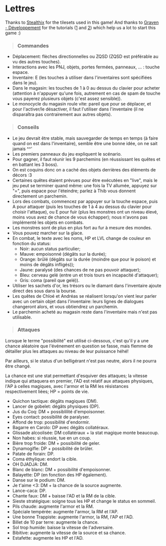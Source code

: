 # Lettres

Thanks to [Stealthix](https://stealthix.itch.io/) for the tilesets used in this game! And thanks to [Graven - 
Développement](https://www.youtube.com/c/Gravenilvectuto/videos)  for the tutorials 
([1](https://www.youtube.com/watch?v=ooITOxbYVTo) and [2](https://www.youtube.com/watch?v=clcmhmpyYSc&t=3162s))
which help us a lot to start this game :)


> ### Commandes
- Déplacement: flèches directionnelles ou ZQSD (ZQSD est préférable au vu des autres touches).
- Interactions avec les PNJ, objets, portes fermées, panneaux, ... : touche espace.
- Inventaire: E (les touches à utiliser dans l'inventaires sont spécifiées dans le jeu).
- Dans le magasin: les touches de 1 à 0 au dessus du clavier pour acheter (attention à n'appuyer qu'une fois,
autrement en cas de spam de touche vous payerez plusieurs objets (c'est assez sensible)).
- Le monocycle du magasin roule vite: pareil que pour se déplacer, et pour l'activer/le désactiver,
il faut l'utiliser dans l'inventaire (il ne disparaîtra pas contrairement aux autres objets).

> ### Conseils
- Le jeu devrait être stable, mais sauvegarder de temps en temps (à faire quand on est dans l'inventaire),
semble être une bonne idée, on ne sait jamais ^^'
- Les premiers panneaux du jeu expliquent le scénario.
- Pour gagner, il faut réunir les 9 parchemins (en réussissant les quêtes et en battant les 3 boss).
- On est coquins donc on a caché des objets derrières des éléments de décors :3
- Certaines quêtes étaient prévues pour être exécutées en "live", mais le jeu peut se terminer quand même:
une fois la TV allumée, appuyez sur "=", puis espace pour l'éteindre; parlez à Thib vous donnent directement un parchemin.
- Lors des combats, commencez par appuyer sur la touche espace, puis A pour attaquer (puis les touches de 1 à 4
au dessus du clavier pour choisir l'attaque), ou E pour fuir (plus les monstres ont un niveau élevé,
moins vous avez de chance de vous échapper); nous n'avons pas implémenté les objets en combats.
- Les monstres sont de plus en plus fort au fur à mesure des mondes.
- Vous pouvez marcher sur la glace.
- En combat, le texte avec les noms, HP et LVL change de couleur en fonction du status:
  - Noir: aucun status particulier;
  - Mauve: empoisonné (dégâts sur la durée); 
  - Orange: brûlé (dégâts sur la durée (moindre que pour le poison) et moins de dégâts infligés));
  - Jaune: paralysé (des chances de ne pas pouvoir attaquer);
  - Bleu: cerveau gelé (entre un et trois tours en incapacité d'attaquer);
  - Gris: coma (pareil que gelé)).
- Utiliser les sachets d'or, les trésors ou le diamant dans l'inventaire ajoute direct des sous dans la bourse.
- Les quêtes de Chloé et Andréas se réalisent lorsqu'on vient leur parler avec un certain objet dans l'inventaire:
leurs lignes de dialogues changeront alors, et vous obtiendrez un parchemin.
- Le parchemin acheté au magasin reste dans l'inventaire mais n'est pas utilisable.

> ### Attaques
Lorsque le terme "possibilité" est utilisé ci-dessous, c'est qu'il y a une chance aléatoire que l'événement en question
se fasse, mais flemme de détailler plus les attaques au niveau de leur puissance héhé!

Par ailleurs, si le status d'un belligérant n'est pas neutre, alors il ne pourra être changé.

La chance est une stat permettant d'esquiver des attaques; la vitesse indique qui attaquera en premier, l'AD est relatif 
aux attaques physiques, l'AP à celles magiques, avec l'armor et la RM les résistances respectivement liées; 
HP = points de vie.

- Quichon tactique: dégâts magiques (DM).
- Lancer de gobelet: dégâts physiques (DP).
- Jus du Coq: DM + possiblilité d'empoisonner.
- Eyes contact: possibilité de paralyser.
- Affond de trop: possibilité d'endormir.
- Bagarre en Carolo: DP avec dégâts collatéraux.
- Glissade alcoolisée: DM collatéraux + la stat magique monte beaucoup.
- Non habes: si réussie, tue en un coup.
- Bière trop froide: DM + possibilité de geler.
- Dynamogifle: DP + possibilité de brûler.
- Patate de forain: DP.
- Coma éthylique: endort la cible.
- OH DJADJA: DM.
- Blanc de blanc: DM + possibilité d'empoisonner.
- Balayette: DP (en fonction des HP également).
- Danse sur le podium: DM.
- Je t'aime <3: DM + la chance de la source augmente.
- Lance-caca: DP.
- Chante faux: DM + baisse l'AD et la RM de la cible.
- Sieste stratégique: soigne tous les HP et change le status en sommeil.
- Pils chaude: augmente l'armor et la RM.
- Spéciale tempérée: augmente l'armor, la RM et l'AP.
- Une bonne Trappiste: augmente l'armor, la RM, l'AP et l'AD.
- Billet de 10 par terre: augmente la chance.
- Sol trop humide: baisse la vitesse de l'adversaire.
- Bibitive: augmente la vitesse de la source et sa chance.
- Estafette: augmente les HP et l'AD.

